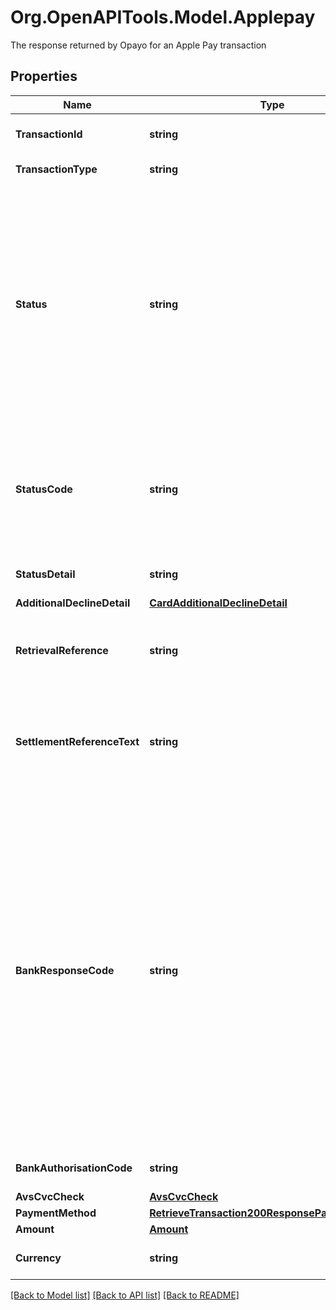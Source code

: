 # Org.OpenAPITools.Model.Applepay
The response returned by Opayo for an Apple Pay transaction

## Properties

Name | Type | Description | Notes
------------ | ------------- | ------------- | -------------
**TransactionId** | **string** | Opayo&#39;s unique reference for this transaction. | [optional] 
**TransactionType** | **string** | The type of the transaction | [optional] 
**Status** | **string** | Result of transaction registration.  * &#x60;Ok&#x60; - Transaction request completed successfully.  * &#x60;NotAuthed&#x60; - Transaction request was not authorised by the bank.  * &#x60;Rejected&#x60; - Transaction rejected by your fraud rules.  * &#x60;Malformed&#x60; - Missing properties or badly formed body.  * &#x60;Invalid&#x60; - Invalid property values supplied.  * &#x60;Error&#x60; - An error occurred at Opayo.  | [optional] 
**StatusCode** | **string** | Code related to the &#x60;status&#x60; of the transaction. *Successfully authorised transactions will have the &#x60;statusCode&#x60; of &#x60;0000&#x60;. You can lookup any other status code on our [website](https://www.opayo.co.uk/support/troubleshooting/error-code ).*  | [optional] 
**StatusDetail** | **string** | A detailed reason for the &#x60;status&#x60; of the transaction. | [optional] 
**AdditionalDeclineDetail** | [**CardAdditionalDeclineDetail**](CardAdditionalDeclineDetail.md) |  | [optional] 
**RetrievalReference** | **string** | Opayo&#39;s unique Authorisation Code for a successfully authorised transaction. Only present if &#x60;status&#x60; is &#x60;Ok&#x60;. | [optional] 
**SettlementReferenceText** | **string** | A unique reference that you may wish to be displayed on your acquirer&#39;s settlement report (Not enabled for all acquirers. Please contact support for supported acquirers). | [optional] 
**BankResponseCode** | **string** | Also known as the decline code, these are codes that are specific to your merchant bank. Please contact them for a description of each code. If a bank response code of &#x60;65&#x60; or &#x60;1A&#x60; is returned, this is known as a &#39;soft decline&#39; and means the card issuer requests that your customer performs 3D Secure authentication, where they have to enter Two Factor Authentication (2FA) also known as Strong Customer Authentication (SCA). To achieve this, submit a payment request and provide the field and value &#x60;apply3DSecure:Force&#x60;. *This is only returned for transaction type &#x60;Payment&#x60;*  | [optional] 
**BankAuthorisationCode** | **string** | The authorisation code returned from your merchant bank. | [optional] 
**AvsCvcCheck** | [**AvsCvcCheck**](AvsCvcCheck.md) |  | [optional] 
**PaymentMethod** | [**RetrieveTransaction200ResponsePaymentMethod**](RetrieveTransaction200ResponsePaymentMethod.md) |  | [optional] 
**Amount** | [**Amount**](.md) |  | [optional] 
**Currency** | **string** | The currency of the amount in 3 letter [ISO 4217](https://en.wikipedia.org/wiki/ISO_4217) format. | [optional] 

[[Back to Model list]](../README.md#documentation-for-models) [[Back to API list]](../README.md#documentation-for-api-endpoints) [[Back to README]](../README.md)

